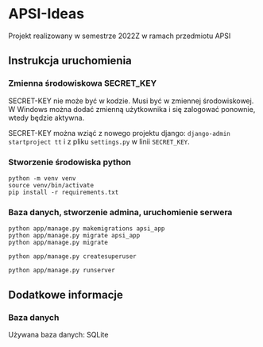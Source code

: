 # APSI-Ideas
Projekt realizowany w semestrze 2022Z w ramach przedmiotu APSI

## Instrukcja uruchomienia
### Zmienna środowiskowa SECRET_KEY
SECRET-KEY nie może być w kodzie. Musi być w zmiennej środowiskowej. W Windows można dodać zmienną użytkownika i się zalogować ponownie, wtedy będzie aktywna.

SECRET-KEY można wziąć z nowego projektu django: `django-admin startproject tt` i z pliku `settings.py` w linii `SECRET_KEY`.

### Stworzenie środowiska python
```
python -m venv venv
source venv/bin/activate
pip install -r requirements.txt
```

### Baza danych, stworzenie admina, uruchomienie serwera
```
python app/manage.py makemigrations apsi_app
python app/manage.py migrate apsi_app
python app/manage.py migrate

python app/manage.py createsuperuser

python app/manage.py runserver
```

## Dodatkowe informacje
### Baza danych
Używana baza danych: SQLite
